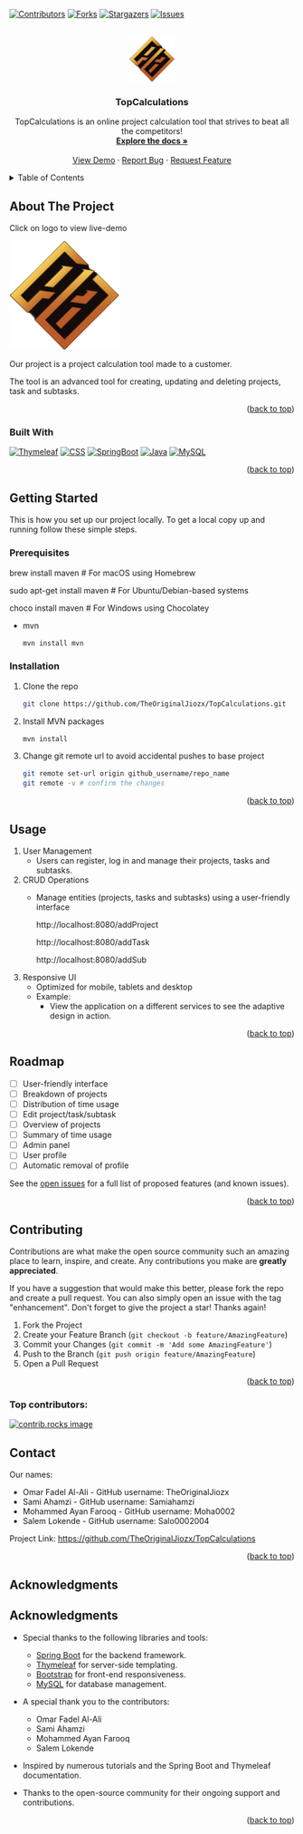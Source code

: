 [![Contributors][contributors-shield]][contributors-url]
[![Forks][forks-shield]][forks-url]
[![Stargazers][stars-shield]][stars-url]
[![Issues][issues-shield]][issues-url]



<!-- PROJECT LOGO -->
<br />
<div align="center">
  <a href="https://github.com/TheOriginalJiozx/TopCalculations">
    <img src="src/main/resources/static/images/logo.png" alt="Logo" width="80" height="80">
  </a>

<h3 align="center">TopCalculations</h3>

  <p align="center">
    TopCalculations is an online project calculation tool that strives to beat all the competitors!
    <br />
    <a href="https://github.com/TheOriginalJiozx/TopCalculations"><strong>Explore the docs »</strong></a>
    <br />
    <br />
    <a href="https://github.com/TheOriginalJiozx/TopCalculations">View Demo</a>
    ·
    <a href="https://github.com/TheOriginalJiozx/TopCalculations/issues/new?labels=bug&template=bug-report---.md">Report Bug</a>
    ·
    <a href="https://github.com/TheOriginalJiozx/TopCalculations/issues/new?labels=enhancement&template=feature-request---.md">Request Feature</a>
  </p>
</div>



<!-- TABLE OF CONTENTS -->
<details>
  <summary>Table of Contents</summary>
  <ol>
    <li>
      <a href="#about-the-project">About The Project</a>
      <ul>
        <li><a href="#built-with">Built With</a></li>
      </ul>
    </li>
    <li>
      <a href="#getting-started">Getting Started</a>
      <ul>
        <li><a href="#prerequisites">Prerequisites</a></li>
        <li><a href="#installation">Installation</a></li>
      </ul>
    </li>
    <li><a href="#usage">Usage</a></li>
    <li><a href="#roadmap">Roadmap</a></li>
    <li><a href="#contributing">Contributing</a></li>
    <li><a href="#contact">Contact</a></li>
    <li><a href="#acknowledgments">Acknowledgments</a></li>
  </ol>
</details>



<!-- ABOUT THE PROJECT -->
## About The Project

Click on logo to view live-demo

[![Product Name Screen Shot][product-screenshot]](https://springappdemotopcalculations-aubvf8d5dwf6d0h9.westeurope-01.azurewebsites.net)

Our project is a project calculation tool made to a customer.

The tool is an advanced tool for creating, updating and deleting projects, task and subtasks.

<p align="right">(<a href="#readme-top">back to top</a>)</p>



### Built With

[![Thymeleaf]][Thymeleaf-url]
[![CSS]][CSS-url]
[![SpringBoot]][SpringBoot-url]
[![Java]][Java-url]
[![MySQL]][MySQL-url]

<p align="right">(<a href="#">back to top</a>)</p>



<!-- GETTING STARTED -->
## Getting Started

This is how you set up our project locally.
To get a local copy up and running follow these simple steps.

### Prerequisites

brew install maven       # For macOS using Homebrew

sudo apt-get install maven  # For Ubuntu/Debian-based systems

choco install maven      # For Windows using Chocolatey

* mvn
  ```sh
  mvn install mvn
  ```

### Installation

1. Clone the repo
   ```sh
   git clone https://github.com/TheOriginalJiozx/TopCalculations.git
   ```
2. Install MVN packages
   ```sh
   mvn install
   ```
3. Change git remote url to avoid accidental pushes to base project
   ```sh
   git remote set-url origin github_username/repo_name
   git remote -v # confirm the changes
   ```

<p align="right">(<a href="#readme-top">back to top</a>)</p>



<!-- USAGE EXAMPLES -->
## Usage

1. User Management
   * Users can register, log in and manage their projects, tasks and subtasks.
2. CRUD Operations
   * Manage entities (projects, tasks and subtasks) using a user-friendly interface
     
     http://localhost:8080/addProject
     
     http://localhost:8080/addTask
     
     http://localhost:8080/addSub
3. Responsive UI
   * Optimized for mobile, tablets and desktop
   * Example:
     * View the application on a different services to see the adaptive design in action.

     
<p align="right">(<a href="#readme-top">back to top</a>)</p>



<!-- ROADMAP -->
## Roadmap

- [ ] User-friendly interface
- [ ] Breakdown of projects
- [ ] Distribution of time usage
- [ ] Edit project/task/subtask
- [ ] Overview of projects
- [ ] Summary of time usage
- [ ] Admin panel
- [ ] User profile
- [ ] Automatic removal of profile

See the [open issues](https://github.com/TheOriginalJiozx/TopCalculations/issues?q=is%3Aopen+is%3Aissue) for a full list of proposed features (and known issues).

<p align="right">(<a href="#readme-top">back to top</a>)</p>



<!-- CONTRIBUTING -->
## Contributing

Contributions are what make the open source community such an amazing place to learn, inspire, and create. Any contributions you make are **greatly appreciated**.

If you have a suggestion that would make this better, please fork the repo and create a pull request. You can also simply open an issue with the tag "enhancement".
Don't forget to give the project a star! Thanks again!

1. Fork the Project
2. Create your Feature Branch (`git checkout -b feature/AmazingFeature`)
3. Commit your Changes (`git commit -m 'Add some AmazingFeature'`)
4. Push to the Branch (`git push origin feature/AmazingFeature`)
5. Open a Pull Request

<p align="right">(<a href="#readme-top">back to top</a>)</p>

### Top contributors:

<a href="[contributors-url]">
  <img src="https://contrib.rocks/image?repo=TheOriginalJiozx/TopCalculations" alt="contrib.rocks image" />
</a>



<!-- CONTACT -->
## Contact

Our names:
* Omar Fadel Al-Ali - GitHub username: TheOriginalJiozx
* Sami Ahamzi - GitHub username: Samiahamzi
* Mohammed Ayan Farooq - GitHub username: Moha0002
* Salem Lokende - GitHub username: Salo0002004

Project Link: https://github.com/TheOriginalJiozx/TopCalculations

<p align="right">(<a href="#readme-top">back to top</a>)</p>



<!-- ACKNOWLEDGMENTS -->
## Acknowledgments

## Acknowledgments

* Special thanks to the following libraries and tools:
  - [Spring Boot](https://spring.io/projects/spring-boot) for the backend framework.
  - [Thymeleaf](https://www.thymeleaf.org/) for server-side templating.
  - [Bootstrap](https://getbootstrap.com/) for front-end responsiveness.
  - [MySQL](https://mysql.com/) for database management.

* A special thank you to the contributors:
  - Omar Fadel Al-Ali
  - Sami Ahamzi
  - Mohammed Ayan Farooq
  - Salem Lokende

* Inspired by numerous tutorials and the Spring Boot and Thymeleaf documentation.

* Thanks to the open-source community for their ongoing support and contributions.

<p align="right">(<a href="#readme-top">back to top</a>)</p>



<!-- MARKDOWN LINKS & IMAGES -->
<!-- https://www.markdownguide.org/basic-syntax/#reference-style-links -->
[contributors-shield]: https://img.shields.io/github/contributors/TheOriginalJiozx/TopCalculations.svg?style=for-the-badge
[contributors-url]: https://github.com/TheOriginalJiozx/TopCalculations/graphs/contributors
[forks-shield]: https://img.shields.io/github/forks/TheOriginalJiozx/TopCalculations.svg?style=for-the-badge
[forks-url]: https://github.com/TheOriginalJiozx/TopCalculations/network/members
[stars-shield]: https://img.shields.io/github/stars/TheOriginalJiozx/TopCalculations.svg?style=for-the-badge
[stars-url]: https://github.com/TheOriginalJiozx/TopCalculations/stargazers
[issues-shield]: https://img.shields.io/github/issues/TheOriginalJiozx/TopCalculations.svg?style=for-the-badge
[issues-url]: https://github.com/TheOriginalJiozx/TopCalculations/issues
[product-screenshot]: src/main/resources/static/images/logo.png
[Java]: https://img.shields.io/badge/Java-ED8B00?style=for-the-badge&logo=openjdk&logoColor=white
[Java-url]: https://java.com/
[SpringBoot]: https://img.shields.io/badge/SpringBoot-6DB33F?style=for-the-badge&logo=Spring&logoColor=white
[SpringBoot-url]: https://spring.io/
[CSS]: https://img.shields.io/badge/CSS3-1572B6?style=for-the-badge&logo=css3&logoColor=white
[CSS-url]: https://web.dev/learn/css
[MySQL]: https://img.shields.io/badge/MySQL-4479A1?style=for-the-badge&logo=mysql&logoColor=white
[MySQL-url]: https://mysql.com/
[Thymeleaf]: https://img.shields.io/badge/Thymeleaf-%2333C3A1?style=for-the-badge&logo=thymeleaf&logoColor=white
[Thymeleaf-url]: https://thymeleaf.org/
[Laravel.com]: https://img.shields.io/badge/Laravel-FF2D20?style=for-the-badge&logo=laravel&logoColor=white
[Laravel-url]: https://laravel.com
[Bootstrap.com]: https://img.shields.io/badge/Bootstrap-563D7C?style=for-the-badge&logo=bootstrap&logoColor=white
[Bootstrap-url]: https://getbootstrap.com
[JQuery.com]: https://img.shields.io/badge/jQuery-0769AD?style=for-the-badge&logo=jquery&logoColor=white
[JQuery-url]: https://jquery.com 
